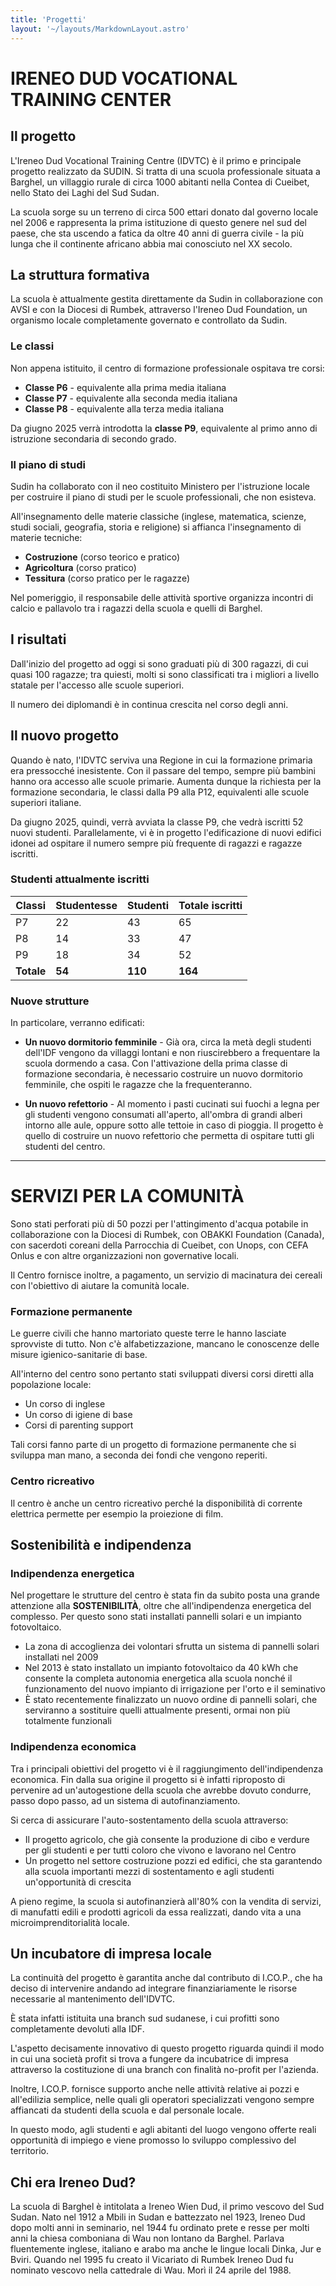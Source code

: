 ```yaml
---
title: 'Progetti'
layout: '~/layouts/MarkdownLayout.astro'
---
```


# IRENEO DUD VOCATIONAL TRAINING CENTER

## Il progetto

L'Ireneo Dud Vocational Training Centre (IDVTC) è il primo e principale progetto realizzato da SUDIN. Si tratta di una scuola professionale situata a Barghel, un villaggio rurale di circa 1000 abitanti nella Contea di Cueibet, nello Stato dei Laghi del Sud Sudan.

La scuola sorge su un terreno di circa 500 ettari donato dal governo locale nel 2006 e rappresenta la prima istituzione di questo genere nel sud del paese, che sta uscendo a fatica da oltre 40 anni di guerra civile - la più lunga che il continente africano abbia mai conosciuto nel XX secolo.

## La struttura formativa

La scuola è attualmente gestita direttamente da Sudin in collaborazione con AVSI e con la Diocesi di Rumbek, attraverso l'Ireneo Dud Foundation, un organismo locale completamente governato e controllato da Sudin.

### Le classi

Non appena istituito, il centro di formazione professionale ospitava tre corsi:
- **Classe P6** - equivalente alla prima media italiana
- **Classe P7** - equivalente alla seconda media italiana  
- **Classe P8** - equivalente alla terza media italiana

Da giugno 2025 verrà introdotta la **classe P9**, equivalente al primo anno di istruzione secondaria di secondo grado.

### Il piano di studi

Sudin ha collaborato con il neo costituito Ministero per l'istruzione locale per costruire il piano di studi per le scuole professionali, che non esisteva.

All'insegnamento delle materie classiche (inglese, matematica, scienze, studi sociali, geografia, storia e religione) si affianca l'insegnamento di materie tecniche:
- **Costruzione** (corso teorico e pratico)
- **Agricoltura** (corso pratico)
- **Tessitura** (corso pratico per le ragazze)

Nel pomeriggio, il responsabile delle attività sportive organizza incontri di calcio e pallavolo tra i ragazzi della scuola e quelli di Barghel.

## I risultati

Dall'inizio del progetto ad oggi si sono graduati più di 300 ragazzi, di cui quasi 100 ragazze; tra quiesti, molti si sono classificati tra i migliori a livello statale per l'accesso alle scuole superiori.

Il numero dei diplomandi è in continua crescita nel corso degli anni.

## Il nuovo progetto

Quando è nato, l'IDVTC serviva una Regione in cui la formazione primaria era pressocché inesistente. Con il passare del tempo, sempre più bambini hanno ora accesso alle scuole primarie. Aumenta dunque la richiesta per la formazione secondaria, le classi dalla P9 alla P12, equivalenti alle scuole superiori italiane.

Da giugno 2025, quindi, verrà avviata la classe P9, che vedrà iscritti 52 nuovi studenti. Parallelamente, vi è in progetto l'edificazione di nuovi edifici idonei ad ospitare il numero sempre più frequente di ragazzi e ragazze iscritti.

### Studenti attualmente iscritti

| Classi | Studentesse | Studenti | Totale iscritti |
|--------|-------------|----------|-----------------|
| P7     | 22          | 43       | 65              |
| P8     | 14          | 33       | 47              |
| P9     | 18          | 34       | 52              |
| **Totale** | **54** | **110** | **164**         |


### Nuove strutture

In particolare, verranno edificati:
- **Un nuovo dormitorio femminile** - Già ora, circa la metà degli studenti dell'IDF vengono da villaggi lontani e non riuscirebbero a frequentare la scuola dormendo a casa. Con l'attivazione della prima classe di formazione secondaria, è necessario costruire un nuovo dormitorio femminile, che ospiti le ragazze che la frequenteranno.

- **Un nuovo refettorio** - Al momento i pasti cucinati sui fuochi a legna per gli studenti vengono consumati all'aperto, all'ombra di grandi alberi intorno alle aule, oppure sotto alle tettoie in caso di pioggia. Il progetto è quello di costruire un nuovo refettorio che permetta di ospitare tutti gli studenti del centro.

---

# SERVIZI PER LA COMUNITÀ

Sono stati perforati più di 50 pozzi per l'attingimento d'acqua potabile in collaborazione con la Diocesi di Rumbek, con OBAKKI Foundation (Canada), con sacerdoti coreani della Parrocchia di Cueibet, con Unops, con CEFA Onlus e con altre organizzazioni non governative locali.

Il Centro fornisce inoltre, a pagamento, un servizio di macinatura dei cereali con l'obiettivo di aiutare la comunità locale.

### Formazione permanente

Le guerre civili che hanno martoriato queste terre le hanno lasciate sprovviste di tutto. Non c'è alfabetizzazione, mancano le conoscenze delle misure igienico-sanitarie di base.

All'interno del centro sono pertanto stati sviluppati diversi corsi diretti alla popolazione locale:
- Un corso di inglese
- Un corso di igiene di base
- Corsi di parenting support

Tali corsi fanno parte di un progetto di formazione permanente che si sviluppa man mano, a seconda dei fondi che vengono reperiti.

### Centro ricreativo

Il centro è anche un centro ricreativo perché la disponibilità di corrente elettrica permette per esempio la proiezione di film.

## Sostenibilità e indipendenza

### Indipendenza energetica

Nel progettare le strutture del centro è stata fin da subito posta una grande attenzione alla **SOSTENIBILITÀ**, oltre che all'indipendenza energetica del complesso. Per questo sono stati installati pannelli solari e un impianto fotovoltaico.

- La zona di accoglienza dei volontari sfrutta un sistema di pannelli solari installati nel 2009
- Nel 2013 è stato installato un impianto fotovoltaico da 40 kWh che consente la completa autonomia energetica alla scuola nonché il funzionamento del nuovo impianto di irrigazione per l'orto e il seminativo
- È stato recentemente finalizzato un nuovo ordine di pannelli solari, che serviranno a sostituire quelli attualmente presenti, ormai non più totalmente funzionali

### Indipendenza economica

Tra i principali obiettivi del progetto vi è il raggiungimento dell'indipendenza economica. Fin dalla sua origine il progetto si è infatti riproposto di pervenire ad un'autogestione della scuola che avrebbe dovuto condurre, passo dopo passo, ad un sistema di autofinanziamento.

Si cerca di assicurare l'auto-sostentamento della scuola attraverso:
- Il progetto agricolo, che già consente la produzione di cibo e verdure per gli studenti e per tutti coloro che vivono e lavorano nel Centro
- Un progetto nel settore costruzione pozzi ed edifici, che sta garantendo alla scuola importanti mezzi di sostentamento e agli studenti un'opportunità di crescita

A pieno regime, la scuola si autofinanzierà all'80% con la vendita di servizi, di manufatti edili e prodotti agricoli da essa realizzati, dando vita a una microimprenditorialità locale.

## Un incubatore di impresa locale

La continuità del progetto è garantita anche dal contributo di I.CO.P., che ha deciso di intervenire andando ad integrare finanziariamente le risorse necessarie al mantenimento dell'IDVTC.

È stata infatti istituita una branch sud sudanese, i cui profitti sono completamente devoluti alla IDF.

L'aspetto decisamente innovativo di questo progetto riguarda quindi il modo in cui una società profit si trova a fungere da incubatrice di impresa attraverso la costituzione di una branch con finalità no-profit per l'azienda.

Inoltre, I.CO.P. fornisce supporto anche nelle attività relative ai pozzi e all'edilizia semplice, nelle quali gli operatori specializzati vengono sempre affiancati da studenti della scuola e dal personale locale.

In questo modo, agli studenti e agli abitanti del luogo vengono offerte reali opportunità di impiego e viene promosso lo sviluppo complessivo del territorio.


## Chi era Ireneo Dud?

La scuola di Barghel è intitolata a Ireneo Wien Dud, il primo vescovo del Sud Sudan. Nato nel 1912 a Mbili in Sudan e battezzato nel 1923, Ireneo Dud dopo molti anni in seminario, nel 1944 fu ordinato prete e resse per molti anni la chiesa comboniana di Wau non lontano da Barghel. Parlava fluentemente inglese, italiano e arabo ma anche le lingue locali Dinka, Jur e Bviri. Quando nel 1995 fu creato il Vicariato di Rumbek Ireneo Dud fu nominato vescovo nella cattedrale di Wau. Morì il 24 aprile del 1988.
